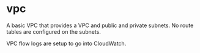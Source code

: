 # vpc

A basic VPC that provides a VPC and public and private subnets.
No route tables are configured on the subnets.

VPC flow logs are setup to go into CloudWatch.
